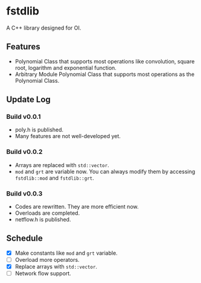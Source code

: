 # fstdlib
A C++ library designed for OI.

## Features

- Polynomial Class that supports most operations like convolution, square root, logarithm and exponential function.
- Arbitrary Module Polynomial Class that supports most operations as the Polynomial Class.

## Update Log

### Build v0.0.1
- poly.h is published.
- Many features are not well-developed yet.

### Build v0.0.2
- Arrays are replaced with `std::vector`.
- `mod` and `grt` are variable now. You can always modify them by accessing `fstdlib::mod` and `fstdlib::grt`.

### Build v0.0.3
- Codes are rewritten. They are more efficient now.
- Overloads are completed.
- netflow.h is published.

## Schedule

- [x] Make constants like `mod` and `grt` variable.
- [ ] Overload more operators.
- [x] Replace arrays with `std::vector`.
- [ ] Network flow support.
